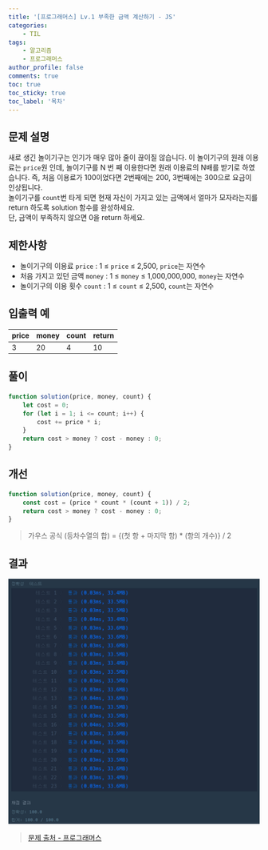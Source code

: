 ```yaml
---
title: '[프로그래머스] Lv.1 부족한 금액 계산하기 - JS'
categories:
    - TIL
tags:
    - 알고리즘
    - 프로그래머스
author_profile: false
comments: true
toc: true
toc_sticky: true
toc_label: '목차'
---
```


## 문제 설명

새로 생긴 놀이기구는 인기가 매우 많아 줄이 끊이질 않습니다. 이 놀이기구의 원래 이용료는 `price`원 인데, 놀이기구를 N 번 째 이용한다면 원래 이용료의 N배를 받기로 하였습니다. 즉, 처음 이용료가 100이었다면 2번째에는 200, 3번째에는 300으로 요금이 인상됩니다.  
놀이기구를 `count`번 타게 되면 현재 자신이 가지고 있는 금액에서 얼마가 모자라는지를 return 하도록 solution 함수를 완성하세요.  
단, 금액이 부족하지 않으면 0을 return 하세요.

## 제한사항

-   놀이기구의 이용료 `price` : 1 ≤ `price` ≤ 2,500, `price`는 자연수
-   처음 가지고 있던 금액 `money` : 1 ≤ `money` ≤ 1,000,000,000, `money`는 자연수
-   놀이기구의 이용 횟수 `count` : 1 ≤ `count` ≤ 2,500, `count`는 자연수

## 입출력 예

| price | money | count | return |
| ----- | ----- | ----- | ------ |
| 3     | 20    | 4     | 10     |

## 풀이

```javascript
function solution(price, money, count) {
    let cost = 0;
    for (let i = 1; i <= count; i++) {
        cost += price * i;
    }
    return cost > money ? cost - money : 0;
}
```

## 개선

```javascript
function solution(price, money, count) {
    const cost = (price * count * (count + 1)) / 2;
    return cost > money ? cost - money : 0;
}
```

> 가우스 공식
> (등차수열의 합) = {(첫 항 + 마지막 항) \* (항의 개수)} / 2

## 결과

![result](/assets/images/2023/08/23/algorithm-28-result.png)

> [문제 출처 - 프로그래머스](https://school.programmers.co.kr/learn/courses/30/lessons/82612?language=javascript)
